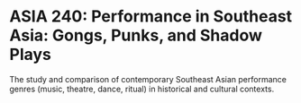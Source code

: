 # ASIA 240: Performance in Southeast Asia: Gongs, Punks, and Shadow Plays

The study and comparison of contemporary Southeast Asian performance genres (music, theatre, dance, ritual) in historical and cultural contexts.